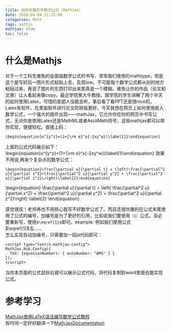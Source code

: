 ```yaml
---
title: 如何优雅的写数学公式（MathJax）
date: 2016-04-04 21:25:08
categories: Math
tags: mathjs
mathjax: true
toc: false
---
```

# 什么是Mathjs
对于一个工科生难免的会面临数学公式的书写，常常我们使用的mathtype，但是这个是写好后一图片形式粘贴上去，及其low。不可能每个数学公式都从别的地方粘贴过来，再说了图片的东西打印出来那真是一个模糊，难免让你的作品（论文和文章）让人看起来像copy。最近学院某大牛教授，跟学院的学生讲解了两个半天的如何使用Latex，可惜的是鄙人没能去听，事后看了看PPT还是很nice的，Latex有软件，在里面软件进行论文的排版更好。今天我想在网页上如何使用嵌入数学公式，一个强大的插件出现——mathJax，它允许你在你的网页中书写公式，无论你是使用Latex还是MathML或者AsciiMath符号，这些mathjax都可以帮你实现，便捷轻松。直接上码：  
```
\begin{equation}x^{y^z}=(1+{\rm e}^x{-2xy^w})\label{1}\end{equation}
```
上面的公式代码展示如下：  
\begin{equation}x^{y^z}=(1+{\rm e}^x{-2xy^w})\label{1}\end{equation}
效果不用说,再来个复杂点的数学公式：   
```
\begin{equation}\frac{\partial u}{\partial t} = \left(\frac{\partial^2 u}{\partial x^2}+\frac{\partial^2 u}{\partial y^2} + \frac{\partial^2 u}{\partial z^2}\right)\label{2}\end{equation}
```
\begin{equation} \frac{\partial u}{\partial t} =  \left( \frac{\partial^2 u}{\partial x^2} + \frac{\partial^2 u}{\partial y^2} + \frac{\partial^2 u}{\partial z^2}\right) \label{2} \end{equation}

感觉很炫！老师再也不用担心我写不好数学公式了。而且还很优雅的在公式末尾使用了公式的编号，加编号是为了更好的引用，比如说我们要使用`（1）`公式，没必要重新写，使用`$\eqref{1}$`即可。example: 例如我们使用公式$\eqref{1}$去……  
怎么实现自动加编号，只需要加一段js代码即可：  
```
<script type="text/x-mathjax-config">
MathJax.Hub.Config({
  TeX: {equationNumbers: { autoNumber: "AMS" } }
});
</script>
```
当你本页面的公式鼠标右键可以展示公式代码。将代码复制到word里面也能实现公式。

# 参考学习
[MathJax使用LaTeX语法编写数学公式教程](http://iori.sinaapp.com/17.html/comment-page-1?replytocom=2)  
有时间一定好好翻译一下[MathJaxDocumentation](http://www.onemathematicalcat.org/MathJaxDocumentation/TeXSyntax.htm)
